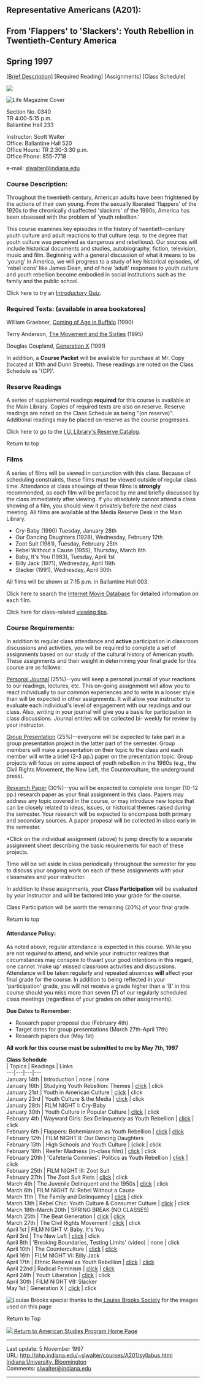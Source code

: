 ## Representative Americans (A201):

## From 'Flappers' to 'Slackers': Youth Rebellion in Twentieth-Century America

## Spring 1997

[[Brief Description]](default.html) [Required Reading] [Assignments] [Class
Schedule]

![](images/barred.gif)

![Life Magazine Cover](images/flapper.jpg)

Section No. 0340  
TR 4:00-5:15 p.m.  
Ballantine Hall 233

Instructor: Scott Walter  
Office: Ballantine Hall 520  
Office Hours: TR 2:30-3:30 p.m.  
Office Phone: 855-7718

e-mail: [slwalter@indiana.edu](mailto:slwalter@indiana.edu)

### Course Description:

Throughout the twentieth century, American adults have been frightened by the
actions of their own young. From the sexually liberated 'flappers' of the
1920s to the chronically disaffected 'slackers' of the 1990s, America has been
obsessed with the problem of 'youth rebellion.'

This course examines key episodes in the history of twentieth-century youth
culture and adult reactions to that culture (esp. to the degree that youth
culture was perceived as dangerous and rebellious). Our sources will include
historical documents and studies, autobiography, fiction, television, music
and film. Beginning with a general discussion of what it means to be 'young'
in America, we will progress to a study of key historical episodes, of 'rebel
icons' like James Dean, and of how 'adult' responses to youth culture and
youth rebellion become embodied in social institutions such as the family and
the public school.  

Click here to try an [Introductory Quiz](quiz.html).

### Required Texts: (available in area bookstores)

William Graebner, [ Coming of Age in
Buffalo](http://www.amazon.com/exec/obidos/ISBN=1566391970/2899-3379469-481886)
(1990)

Terry Anderson, [ The Movement and the
Sixties](http://www.amazon.com/exec/obidos/ISBN=0195104579/2899-3379469-481886)
(1995)

Douglas Coupland, [Generation
X](http://www.amazon.com/exec/obidos/ISBN=0349103313/2899-3379469-481886)
(1991)

In addition, a **Course Packet** will be available for purchase at Mr. Copy
(located at 10th and Dunn Streets). These readings are noted on the Class
Schedule as '(CP)'.

### Reserve Readings

A series of supplemental readings **required** for this course is available at
the Main Library. Copies of required texts are also on reserve. Reserve
readings are noted on the Class Schedule as being "(on reserve)". Additional
readings may be placed on reserve as the course progresses.

Click here to go to the [ I.U. Library's Reserve
Catalog](http://www.indiana.edu/~libreser/Iforms/catalog.html).

Return to top

### Films

A series of films will be viewed in conjunction with this class. Because of
scheduling constraints, these films must be viewed outside of regular class
time. Attendance at class showings of these films is **strongly** recommended,
as each film will be prefaced by me and briefly discussed by the class
immediately after viewing. If you absolutely cannot attend a class showing of
a film, you should view it privately before the next class meeting. All films
are available at the Media Reserve Desk in the Main Library.

  * Cry-Baby (1990) Tuesday, January 28th 
  * Our Dancing Daughters (1928), Wednesday, February 12th 
  * Zoot Suit (1981), Tuesday, February 25th 
  * Rebel Without a Cause (1955), Thursday, March 6th 
  * Baby, It's You (1983), Tuesday, April 1st 
  * Billy Jack (1971), Wednesday, April 16th 
  * Slacker (1991), Wednesday, April 30th 

All films will be shown at 7:15 p.m. in Ballantine Hall 003.

Click here to search the [Internet Movie Database](http://us.imdb.com/search)
for detailed information on each film.

Click here for class-related [viewing tips](tips.html).

### Course Requirements:

In addition to regular class attendance and **active** participation in
classroom discussions and activities, you will be required to complete a set
of assignments based on our study of the cultural history of American youth.
These assignments and their weight in determining your final grade for this
course are as follows:

[Personal Journal](journal.html) (25%)--you will keep a personal journal of
your reactions to our readings, lectures, etc. This on-going assignment will
allow you to react individually to our common experiences and to write in a
looser style than will be expected in other assignments. It will allow your
instructor to evaluate each individual's level of engagement with our readings
and our class. Also, writing in your journal will give you a basis for
participation in class discussions. Journal entries will be collected bi-
weekly for review by your instructor.

[Group Presentation](group.html) (25%)--everyone will be expected to take part
in a group presentation project in the latter part of the semester. Group
members will make a presentation on their topic to the class and each member
will write a brief (2-3 pp.) paper on the presentation topic. Group projects
will focus on some aspect of youth rebellion in the 1960s (e.g., the Civil
Rights Movement, the New Left, the Counterculture, the underground press).

[Research Paper](paper.html) (30%)--you will be expected to complete one
longer (10-12 pp.) research paper as your final assignment in this class.
Papers may address any topic covered in the course, or may introduce new
topics that can be closely related to ideas, issues, or historical themes
raised during the semester. Your research will be expected to encompass both
primary and secondary sources. A paper proposal will be collected in class
early in the semester.

*Click on the individual assignment (above) to jump directly to a separate assignment sheet describing the basic requirements for each of these projects. 

Time will be set aside in class periodically throughout the semester for you
to discuss your ongoing work on each of these assignments with your classmates
and your instructor.

In addition to these assignments, your **Class Participation** will be
evaluated by your instructor and will be factored into your grade for the
course.

Class Participation will be worth the remaining (20%) of your final grade.

Return to top

#### Attendance Policy:

As noted above, regular attendance is expected in this course. While you are
not _required_ to attend, and while your instructor realizes that
circumstances may conspire to thwart your good intentions in this regard, one
cannot 'make up' missed classroom activities and discussions. Attendance will
be taken regularly and repeated absences **will** affect your final grade for
the course. In addition to being reflected in your 'participation' grade, you
will not receive a grade higher than a 'B' in this course should you miss more
than seven (7) of our regularly scheduled class meetings (regardless of your
grades on other assignments).

**Due Dates to Remember:**

  * Research paper proposal due (February 4th) 
  * Target dates for group presentations (March 27th-April 17th) 
  * Research papers due (May 1st) 

**All work for this course must be submitted to me by May 7th, 1997**

**Class Schedule**  
|  Topics | Readings | Links  
---|---|---|---  
January 14th | Introduction | none | none  
January 16th | Studying Youth Rebellion: Themes |
[click](reading.html#Studying) | click  
January 21st | Youth in American Culture | [click](reading.html#Overview) |
click  
January 23rd | Youth Culture & the Media | [click](reading.html#Media) | click  
January 28th | FILM NIGHT I: Cry-Baby  
January 30th | Youth Culture in Popular Culture |
[click](reading.html#Popular) | click  
February 4th | Wayward Girls: Sex Delinquency as Youth Rebellion |
[click](reading.html#Wayward) | click  
February 6th | Flappers: Bohemianism as Youth Rebellion |
[click](reading.html#Flapper) | [click](links.html#Flapper)  
February 12th | FILM NIGHT II: Our Dancing Daughters  
February 13th | High Schools and Youth Culture | [click | click  
February 18th | Reefer Madness (in-class film) | [click](reading.html#Reefer)
| click  
February 20th | 'Cafeteria Commies': Politics as Youth Rebellion |
[click](reading.html#Cafeteria) | click  
February 25th | FILM NIGHT III: Zoot Suit  
February 27th | The Zoot Suit Riots | [click](reading.html#Zoot) | click  
March 4th | The Juvenile Delinquent and the 1950s |
[click](reading.html#Juvenile) | click  
March 6th | FILM NIGHT IV: Rebel Without a Cause  
March 11th | The Family and Delinquency | [click](reading.html#Family) | click  
March 13th | Rebel Chic: Youth Culture & Consumer Culture |
[click](reading.html#Chic) | click  
March 18th-March 20th | SPRING BREAK (NO CLASSES)  
March 25th | The Beat Generation | [click](reading.html#Beat) |
[click](links.html#Beat)  
March 27th | The Civil Rights Movement | [click](reading.html#Civil) | click  
April 1st | FILM NIGHT V: Baby, It's You  
April 3rd | The New Left | [click](reading.html#New) | click  
April 8th | 'Breaking Boundaries, Testing Limits' (video) | none | click  
April 10th | The Counterculture | [click](reading.html#Counterculture) |
[click](links.html#Counterculture)  
April 16th | FILM NIGHT VI: Billy Jack  
April 17th | Ethnic Renewal as Youth Rebellion | [click](reading.html#Ethnic)
| [ click](links.html#Ethnic)  
April 22nd | Radical Feminism | [click](reading.html#Feminism) |
[click](links.html#Feminism)  
April 24th | Youth Liberation | [click](reading.html#YLF) | click  
April 30th | FILM NIGHT VII: Slacker  
May 1st | Generation X | [click](reading.html#X) | click  
  
![Louise Brooks](images/brooks.jpg) special thanks to the[ Louise Brooks
Society](http://www.pandorasbox.com/flapper.html) for the images used on this
page

Return to Top

[ ![](images/1arrow4.gif) Return to American Studies Program Home
Page](http://www.indiana.edu/~amrstudy/)

* * *

  

Last update: 5 November 1997  
URL: http://php.indiana.edu/~slwalter/courses/A201/syllabus.html  
[Indiana University, Bloomington](http://www.indiana.edu/iub/)  
Comments: [slwalter@indiana.edu](mailto:slwalter@indiana.edu)

* * *

  

